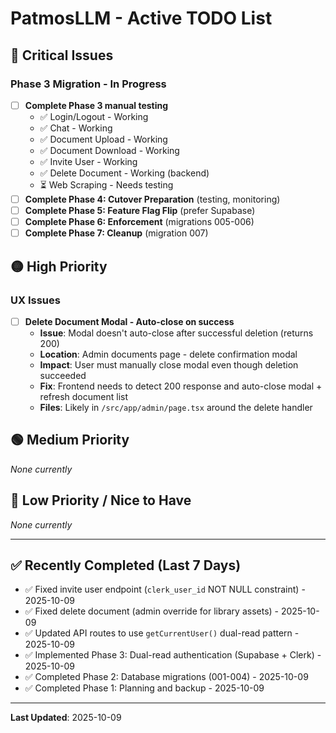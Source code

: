 # PatmosLLM - Active TODO List

## 🔴 Critical Issues

### Phase 3 Migration - In Progress
- [ ] **Complete Phase 3 manual testing**
  - ✅ Login/Logout - Working
  - ✅ Chat - Working
  - ✅ Document Upload - Working
  - ✅ Document Download - Working
  - ✅ Invite User - Working
  - ✅ Delete Document - Working (backend)
  - ⏳ Web Scraping - Needs testing
- [ ] **Complete Phase 4: Cutover Preparation** (testing, monitoring)
- [ ] **Complete Phase 5: Feature Flag Flip** (prefer Supabase)
- [ ] **Complete Phase 6: Enforcement** (migrations 005-006)
- [ ] **Complete Phase 7: Cleanup** (migration 007)

## 🟡 High Priority

### UX Issues
- [ ] **Delete Document Modal - Auto-close on success**
  - **Issue**: Modal doesn't auto-close after successful deletion (returns 200)
  - **Location**: Admin documents page - delete confirmation modal
  - **Impact**: User must manually close modal even though deletion succeeded
  - **Fix**: Frontend needs to detect 200 response and auto-close modal + refresh document list
  - **Files**: Likely in `/src/app/admin/page.tsx` around the delete handler

## 🟢 Medium Priority

_None currently_

## 🔵 Low Priority / Nice to Have

_None currently_

---

## ✅ Recently Completed (Last 7 Days)

- ✅ Fixed invite user endpoint (`clerk_user_id` NOT NULL constraint) - 2025-10-09
- ✅ Fixed delete document (admin override for library assets) - 2025-10-09
- ✅ Updated API routes to use `getCurrentUser()` dual-read pattern - 2025-10-09
- ✅ Implemented Phase 3: Dual-read authentication (Supabase + Clerk) - 2025-10-09
- ✅ Completed Phase 2: Database migrations (001-004) - 2025-10-09
- ✅ Completed Phase 1: Planning and backup - 2025-10-09

---

**Last Updated**: 2025-10-09
